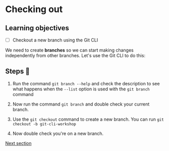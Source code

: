 # Checking out

## Learning objectives

- [ ] Checkout a new branch using the Git CLI

We need to create **branches** so we can start making changes independently from other branches.
Let's use the Git CLI to do this:

## Steps 👣

1. Run the command `git branch --help` and check the description to see what happens when the `--list` option is used with the `git branch` command

2. Now run the command `git branch` and double check your current branch.

3. Use the `git checkout` command to create a new branch. You can run `git checkout -b git-cli-workshop`

4. Now double check you're on a new branch.

[Next section](./staging.md)
